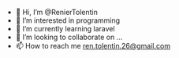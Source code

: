 - 👋 Hi, I’m @RenierTolentin
- 👀 I’m interested in programming
- 🌱 I’m currently learning laravel
- 💞️ I’m looking to collaborate on ...
- 📫 How to reach me ren.tolentin.26@gmail.com

<!---
RenierTolentin/RenierTolentin is a ✨ special ✨ repository because its `README.md` (this file) appears on your GitHub profile.
You can click the Preview link to take a look at your changes.
--->
